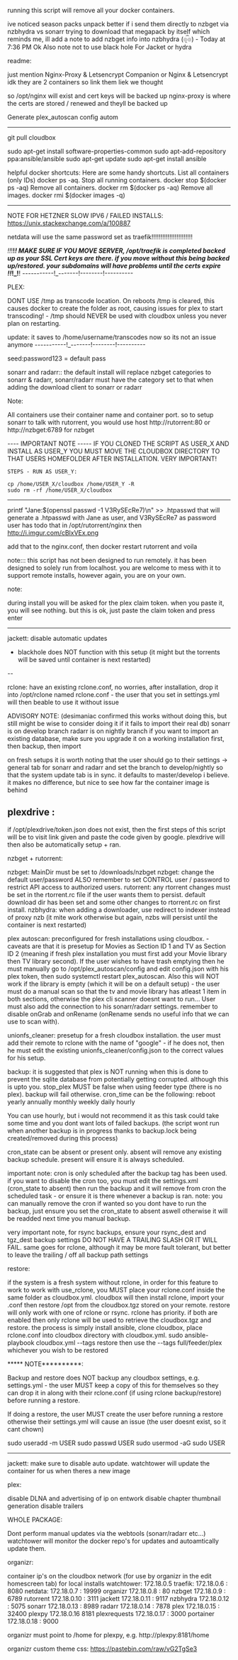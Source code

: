running this script will remove all your docker containers. 


ive noticed season packs unpack better if i send them directly to nzbget via nzbhydra vs sonarr trying to download that megapack by itself
which reminds me, ill add a note to add nzbget info into nzbhydra
(๏̯͡๏) - Today at 7:36 PM
Ok
Also note not to use black hole
For Jacket or hydra


readme:

just mention
Nginx-Proxy & Letsencrypt Companion
or
Nginx & Letsencrypt
idk
they are 2 containers
so link them liek we thought




so /opt/nginx will exist and cert keys will be backed up
nginx-proxy
is where the certs are stored / renewed
and theyll be backed up






Generate plex_autoscan config autom

----------------

git pull cloudbox

sudo apt-get install software-properties-common
sudo apt-add-repository ppa:ansible/ansible
sudo apt-get update
sudo apt-get install ansible
	  
helpful docker shortcuts:
Here are some handy shortcuts.
List all containers (only IDs) docker ps -aq.
Stop all running containers. docker stop $(docker ps -aq)
Remove all containers. docker rm $(docker ps -aq)
Remove all images. docker rmi $(docker images -q)

------
NOTE FOR HETZNER SLOW IPV6 / FAILED INSTALLS:
https://unix.stackexchange.com/a/100887

netdata will use the same password set as traefik!!!!!!!!!!!!!!!!!!!!!!!

_!!_!__!_!
MAKE SURE IF YOU MOVE SERVER, /opt/traefik is completed backed up as your SSL Cert keys are there. if you move without this being backed up/restored. your subdomains will have problems until the certs expire
_!_!_!_!__!
-----------!_-------!--------!----------

PLEX:

DONT USE /tmp as transcode location. On reboots /tmp is cleared, this causes docker to create the folder as root, causing issues for plex to start transcoding! - /tmp should NEVER be used with cloudbox unless you never plan on restarting.


update: it saves to /home/username/transcodes now
so its not an issue anymore
-----------!_-------!--------!----------


seed:password123 = default pass

sonarr and radarr::
the default install will replace nzbget categories to sonarr & radarr, sonarr/radarr must have the category set to that when adding the download client to sonarr or radarr

Note:

All containers use their container name and container port. so to setup sonarr to talk with rutorrent, you would use host http://rutorrent:80 or http://nzbget:6789 for nzbget

---- IMPORTANT NOTE -----
	IF YOU CLONED THE SCRIPT AS USER_X AND INSTALL AS USER_Y 
	YOU MUST MOVE THE CLOUDBOX DIRECTORY TO THAT USERS HOMEFOLDER AFTER INSTALLATION.
	VERY IMPORTANT!
	
	STEPS - RUN AS USER_Y: 
	
	cp /home/USER_X/cloudbox /home/USER_Y -R
	sudo rm -rf /home/USER_X/cloudbox
--------------------------

printf "Jane:$(openssl passwd -1 V3RySEcRe7)\n" >> .htpasswd
that will generate a .htpasswd
with Jane as user, and V3RySEcRe7 as password
user has todo that in /opt/rutorrent/nginx
then
http://i.imgur.com/cBlxVEx.png

add that to the nginx.conf, then docker restart rutorrent
and voila

note:::
this script has not been designed to run remotely. it has been designed to solely run from localhost. you are welcome to mess with it to support remote installs, however again, you are on your own.


note:

during install you will be asked for the plex claim token. when you paste it, you will see nothing. but this is ok, just paste the claim token and press enter


---

jackett: disable automatic updates
- blackhole does NOT function with this setup (it might but the torrents will be saved until container is next restarted)

-- 

rclone:
	have an existing rclone.conf, no worries, after installation, drop it into /opt/rclone named rclone.conf - the user that you set in settings.yml will then beable to use it without issue

	
ADVISORY NOTE: (desimaniac confirmed this works without doing this, but still might be wise to consider doing it if it fails to import their real db)
sonarr is on develop branch
radarr is on nightly branch
if you want to import an existing database, make sure you upgrade it on a working installation first, then backup, then import

on fresh setups it is worth noting that the user should go to their settings -> general tab for sonarr and radarr and set the branch to develop/nightly so that the system update tab is in sync. it defaults to master/develop i believe.
it makes no difference, but nice to see how far the container image is behind 

plexdrive :
-------

if /opt/plexdrive/token.json does not exist, then the first steps of this script will be to visit link given and paste the code given by google. plexdrive will then also be automatically setup + ran.


nzbget + rutorrent:

nzbget: MainDir must be set to /downloads/nzbget
nzbget: change the default user/password ALSO remember to set CONTROL user / password to restrict API access to authorized users.
rutorrent: any rtorrent changes must be set in the rtorrent.rc file if the user wants them to persist. default download dir has been set and some other changes to rtorrent.rc on first install.
nzbhydra: when adding a downloader, use redirect to indexer instead of proxy nzb (it mite work otherwise but again, nzbs will persist until the container is next restarted)

plex autoscan:
preconfigured for fresh installations using cloudbox. - caveats are that it is presetup for Movies as Section ID 1 and TV as Section ID 2 (meaning if fresh plex installation you must first add your Movie library then TV library second). 
If the user wishes to have trash emptying then he must manually go to /opt/plex_autoscan/config and edit config.json with his plex token, then sudo systemctl restart plex_autoscan.
Also this will NOT work if the library is empty (which it will be on a default setup) - the user must do a manual scan so that the tv and movie library has atleast 1 item in both sections, otherwise the plex cli scanner doesnt want to run...
User must also add the connection to his sonarr/radarr settings. remember to disable onGrab and onRename (onRename sends no useful info that we can use to scan with).

unionfs_cleaner:
presetup for a fresh cloudbox installation. the user must add their remote to rclone with the name of "google" - if he does not, then he must edit the existing unionfs_cleaner/config.json to the correct values for his setup.
 
 
backup:
it is suggested that plex is NOT running when this is done to prevent the sqlite database from potentially getting corrupted. although this is upto you. 
stop_plex MUST be false when using feeder type (there is no plex). backup will fail otherwise.
cron_time can be the following:
reboot
yearly
annually
monthly
weekly
daily
hourly

You can use hourly, but i would not recommend it as this task could take some time and you dont want lots of failed backups. (the script wont run when another backup is in progress thanks to backup.lock being created/removed during this process)

cron_state can be absent or present only. absent will remove any existing backup schedule. present will ensure it is always scheduled.

important note: cron is only scheduled after the backup tag has been used. if you want to disable the cron too, you must edit the settings.xml (cron_state to absent) then run the backup and it will remove from cron the scheduled task - or ensure it is there whenever a backup is ran.
note: you can manually remove the cron if wanted so you dont have to run the backup, just ensure you set the cron_state to absent aswell otherwise it will be readded next time you manual backup.

very important note, for rsync backups, ensure your rsync_dest and tgz_dest backup settings DO NOT HAVE A TRAILING SLASH OR IT WILL FAIL.
same goes for rclone, although it may be more fault tolerant, but better to leave the trailing / off all backup path settings


restore:

if the system is a fresh system without rclone, in order for this feature to work to work with use_rclone, you MUST place your rclone.conf inside the same folder as cloudbox.yml. cloudbox will then install rclone, import your .conf then restore /opt from the cloudbox.tgz stored on your remote.
restore will only work with one of rclone or rsync. rclone has priority. if both are enabled then only rclone will be used to retrieve the cloudbox.tgz and restore.
the process is simply install ansible, clone cloudbox, place rclone.conf into cloudbox directory with cloudbox.yml. sudo ansible-playbook cloudbox.yml --tags restore then use the --tags full/feeder/plex whichever you wish to be restored

***** NOTE**********:

Backup and restore does NOT backup any cloudbox settings, e.g. settings.yml - the user MUST keep a copy of this for themselves so they can drop it in along with their rclone.conf (if using rclone backup/restore) before running a restore.

If doing a restore, the user MUST create the user before running a restore otherwise their settings.yml will cause an issue (the user doesnt exist, so it cant chown)

sudo useradd -m USER
sudo passwd USER
sudo usermod -aG sudo USER


*********************

jackett:
make sure to disable auto update. watchtower will update the container for us when theres a new image

plex:

disable DLNA and advertising of ip on entwork
disable chapter thumbnail generation
disable trailers


WHOLE PACKAGE:

Dont perform manual updates via the webtools (sonarr/radarr etc...) watchtower will monitor the docker repo's for updates and autoamtically update them.

organizr:

container ip's on the cloudbox network (for use by organizr in the edit homescreen tab) for local installs
watchtower: 172.18.0.5
traefik: 172.18.0.6 : 8080
netdata: 172.18.0.7 : 19999
organizr 172.18.0.8 : 80
nzbget 172.18.0.9 : 6789
rutorrent 172.18.0.10 : 3111
jackett 172.18.0.11 : 9117
nzbhydra 172.18.0.12 : 5075
sonarr 172.18.0.13 : 8989
radarr 172.18.0.14 : 7878
plex 172.18.0.15 : 32400
plexpy 172.18.0.16 8181
plexrequests 172.18.0.17 : 3000
portainer 172.18.0.18 : 9000

organizr must point to /home for plexpy, e.g. http://plexpy:8181/home

organizr custom theme css:
https://pastebin.com/raw/vG2TgSe3